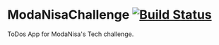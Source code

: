# ModaNisaChallenge [![Build Status](https://travis-ci.com/ataknz/ModaNisaChallenge.svg?token=24UZ7R8aV1D6Fc6qevvx&branch=master)](https://travis-ci.com/ataknz/ModaNisaChallenge)
ToDos App for ModaNisa's Tech challenge.

